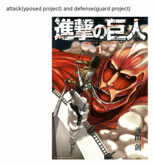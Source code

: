attack(yposed project) and defense(guard project)
<p align="center">
  <img src="./art/Shingeki_no_Kyojin_manga_volume_1.jpg"/>
</p>